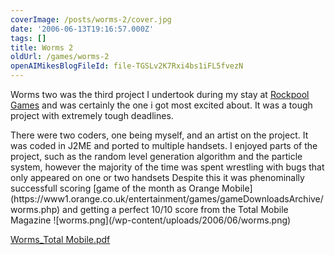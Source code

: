 ```yaml
---
coverImage: /posts/worms-2/cover.jpg
date: '2006-06-13T19:16:57.000Z'
tags: []
title: Worms 2
oldUrl: /games/worms-2
openAIMikesBlogFileId: file-TGSLv2K7Rxi4bs1iFL5fvezN
---
```


Worms two was the third project I undertook during my stay at [Rockpool Games](https://www.rockpoolgames.com/) and was certainly the one i got most excited about. It was a tough project with extremely tough deadlines.

<!-- more -->

<p class="MsoNormal">There were two coders, one being myself, and an artist on the project. It was coded in J2ME and ported to multiple handsets. I enjoyed parts of the project, such as the random level generation algorithm and the particle system, however the majority of the time was spent wrestling with bugs that only appeared on one or two handsets
Despite this it was phenominally successfull scoring [game of the month as Orange Mobile](https://www1.orange.co.uk/entertainment/games/gameDownloadsArchive/worms.php) and getting a perfect 10/10 score from the Total Mobile Magazine
![worms.png](/wp-content/uploads/2006/06/worms.png)

[Worms_Total Mobile.pdf](https://www.mikecann.blog/Worms_Total%20Mobile.pdf "Worms_Total Mobile.pdf")
